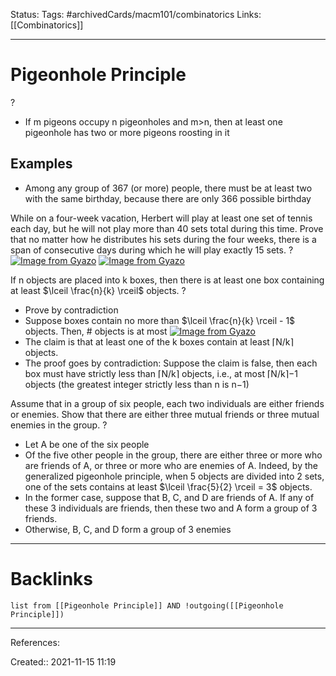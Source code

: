 Status: 
Tags: #archivedCards/macm101/combinatorics 
Links: [[Combinatorics]]
___
# Pigeonhole Principle
?
- If m pigeons occupy n pigeonholes and m>n, then at least one pigeonhole has two or more pigeons roosting in it
<!--SR:!2021-12-15,7,150-->

## Examples
- Among any group of 367 (or more) people, there must be at least two with the same birthday, because there are only 366 possible birthday

While on a four-week vacation, Herbert will play at least one set of tennis each day, but he will not play more than 40 sets total during this time. Prove that no matter how he distributes his sets during the four weeks, there is a span of consecutive days during which he will play exactly 15 sets.
?
[![Image from Gyazo](https://i.gyazo.com/f9d7d51ca5513e1da458419669894413.png)](https://gyazo.com/f9d7d51ca5513e1da458419669894413)
[![Image from Gyazo](https://i.gyazo.com/6712b604e6770cb22b9708324c257a66.png)](https://gyazo.com/6712b604e6770cb22b9708324c257a66)
<!--SR:!2021-12-10,1,130-->

If n objects are placed into k boxes, then there is at least one box containing at least $\lceil \frac{n}{k} \rceil$ objects.
?
- Prove by contradiction
- Suppose boxes contain no more than $\lceil \frac{n}{k} \rceil - 1$ objects. Then, # objects is at most [![Image from Gyazo](https://i.gyazo.com/2169aa620b56061a1348dd0eab18f089.png)](https://gyazo.com/2169aa620b56061a1348dd0eab18f089)
- The claim is that at least one of the k boxes contain at least ⌈N/k⌉ objects.
- The proof goes by contradiction: Suppose the claim is false, then each box must have strictly less than ⌈N/k⌉ objects, i.e., at most ⌈N/k⌉−1 objects (the greatest integer strictly less than n is n−1)
<!--SR:!2021-12-10,1,130-->


Assume that in a group of six people, each two individuals are either friends or enemies. Show that there are either three mutual friends or three mutual enemies in the group.
?
- Let A be one of the six people
- Of the five other people in the group, there are either three or more who are friends of A, or three or more who are enemies of A. Indeed, by the generalized pigeonhole principle, when 5 objects are divided into 2 sets, one of the sets contains at least $\lceil \frac{5}{2} \rceil = 3$ objects. 
- In the former case, suppose that B, C, and D are friends of A. If any of these 3 individuals are friends, then these two and A form a group of 3 friends. 
- Otherwise, B, C, and D form a group of 3 enemies
<!--SR:!2021-12-12,3,130-->



___
# Backlinks
```dataview
list from [[Pigeonhole Principle]] AND !outgoing([[Pigeonhole Principle]])
```
___
References:

Created:: 2021-11-15 11:19
